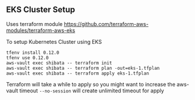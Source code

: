 EKS Cluster Setup
-----------------

Uses terraform module https://github.com/terraform-aws-modules/terraform-aws-eks

To setup Kubernetes Cluster using EKS

```
tfenv install 0.12.0
tfenv use 0.12.0
aws-vault exec shibata -- terraform init
aws-vault exec shibata -- terraform plan -out=eks-1.tfplan
aws-vault exec shibata -- terraform apply eks-1.tfplan
```


Terraform will take a while to apply so you might want to increase the aws-vault timeout `--no-session`  will create unlimited timeout for apply
